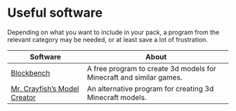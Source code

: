# Useful software

Depending on what you want to include in your pack, a program from the relevant category may be needed, or at least save a lot of frustration.

Software | About
--|--
[Blockbench] | A free program to create 3d models for Minecraft and similar games.
[Mr. Crayfish’s Model Creator] | An alternative program for creating 3d Minecraft models.

[Blockbench]: https://blockbench.net/
[Mr. Crayfish’s Model Creator]: https://mrcrayfish.com/tools?id=mc#downloads